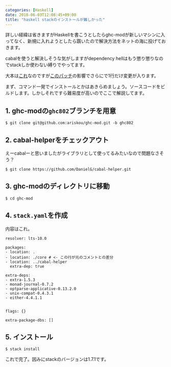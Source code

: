 ```yaml
---
categories: [Haskell]
date: 2018-06-03T12:08:45+09:00
title: "haskell stackのインストールが難しかった"
---
```

詳しい経緯は省きますがHaskellを書こうとしたらghc-modが新しいマシンに入ってなく、新規に入れようとしたら躓いたので解決方法をネットの海に投げておきます。

cabalを使うと解決しそうな気がしますがdependency hellはもう懲り懲りなのでstackしか使わない縛りでやってます。
<!--more-->

大本は[これ](https://github.com/DanielG/ghc-mod/pull/922#issuecomment-353896120)なのですが[このパッチ](https://github.com/DanielG/ghc-mod/pull/927)の影響でさらにで1行だけ変更が入ります。

まず、コマンド一発でインストールとかはあきらめましょう。ソースコードをビルドします。しかしそれですら難易度が高いのでここで解説してます。


## 1. ghc-modの`ghc802`ブランチを用意

```console
$ git clone git@github.com:ariskou/ghc-mod.git -b ghc802
```

## 2. cabal-helperをチェックアウト

えーcabalーと思いましたがライブラリとして使ってるみたいなので問題なさそう？

```console
$ git clone https://github.com/DanielG/cabal-helper.git
```

## 3. ghc-modのディレクトリに移動

```console
$ cd ghc-mod
```

## 4. `stack.yaml`を作成
内容はこれ。

```
resolver: lts-10.0

packages:
- location: .
- location: ./core # <- この行が元のコメントとの差分
- location: ../cabal-helper
  extra-dep: true

extra-deps: 
- extra-1.5.3
- monad-journal-0.7.2
- optparse-applicative-0.13.2.0
- unix-compat-0.4.3.1
- either-4.4.1.1


flags: {}

extra-package-dbs: []
```

## 5. インストール

```console
$ stack install
```

これで完了。因みにstackのバージョンは1.7.1です。
